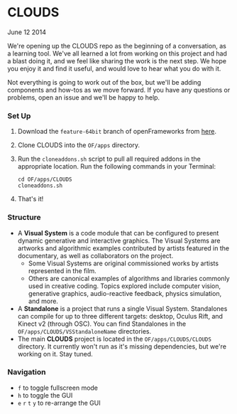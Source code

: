 CLOUDS
======

June 12 2014

We're opening up the CLOUDS repo as the beginning of a conversation, as a learning tool. We've all learned a lot from working on this project and had a blast doing it, and we feel like sharing the work is the next step. We hope you enjoy it and find it useful, and would love to hear what you do with it.

Not everything is going to work out of the box, but we'll be adding components and how-tos as we move forward. If you have any questions or problems, open an issue and we'll be happy to help.

### Set Up

1. Download the `feature-64bit` branch of openFrameworks from [here](https://github.com/CLOUDS-Interactive-Documentary/openframeworks/tree/feature-64bit).
1. Clone CLOUDS into the `OF/apps` directory.
1. Run the `cloneaddons.sh` script to pull all required addons in the appropriate location. Run the following commands in your Terminal:

    ```
    cd OF/apps/CLOUDS
    cloneaddons.sh
    ```
1. That's it!

### Structure

* A **Visual System** is a code module that can be configured to present dynamic generative and interactive graphics. The Visual Systems are artworks and algorithmic examples contributed by artists featured in the documentary, as well as collaborators on the project. 
  * Some Visual Systems are original commissioned works by artists represented in the film.
  * Others are canonical examples of algorithms and libraries commonly used in creative coding. Topics explored include computer vision, generative graphics, audio-reactive feedback, physics simulation, and more.
* A **Standalone** is a project that runs a single Visual System. Standalones can compile for up to three different targets: desktop, Oculus Rift, and Kinect v2 (through OSC). You can find Standalones in the `OF/apps/CLOUDS/VSStandaloneName` directories.
* The main **CLOUDS** project is located in the `OF/apps/CLOUDS/CLOUDS` directory. It currently won't run as it's missing dependencies, but we're working on it. Stay tuned.

### Navigation

* `f` to toggle fullscreen mode
* `h` to toggle the GUI
* `e` `r` `t` `y` to re-arrange the GUI
